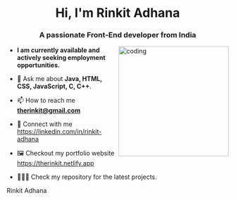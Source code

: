 <h1 align="center">Hi, I'm Rinkit Adhana</h1>
<h3 align="center">A passionate Front-End developer from India</h3>
<img align="right" alt="coding" width="250" src="https://gifsec.com/wp-content/uploads/2022/11/dark-anime-gif-16.gif">

- **I am currently available and actively seeking employment opportunities.**

- 💬 Ask me about **Java, HTML, CSS, JavaScript, C, C++**.

- 📫 How to reach me **therinkit@gmail.com**
- 🔗 Connect with me https://linkedin.com/in/rinkit-adhana
- 🖼️ Checkout my portfolio website https://therinkit.netlify.app
- 🧑🏻‍💻 Check my repository for the latest projects.

Rinkit Adhana

